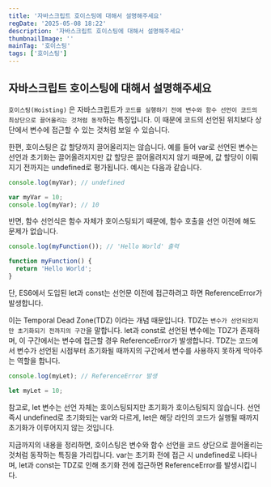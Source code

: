 ```yaml
---
title: '자바스크립트 호이스팅에 대해서 설명해주세요'
regDate: '2025-05-08 18:22'
description: '자바스크립트 호이스팅에 대해서 설명해주세요'
thumbnailImage: ''
mainTag: '호이스팅'
tags: ['호이스팅']
---
```


## 자바스크립트 호이스팅에 대해서 설명해주세요

`호이스팅(Hoisting)` 은 자바스크립트가 `코드를 실행하기 전에 변수와 함수 선언이 코드의 최상단으로 끌어올리는 것처럼 동작`하는 특징입니다. 이 때문에 코드의 선언된 위치보다 상단에서 변수에 접근할 수 있는 것처럼 보일 수 있습니다.

한편, 호이스팅은 값 할당까지 끌어올리지는 않습니다. 예를 들어 var로 선언된 변수는 선언과 초기화는 끌어올려지지만 값 할당은 끌어올려지지 않기 때문에, 값 할당이 이뤄지기 전까지는 undefined로 평가됩니다. 예시는 다음과 같습니다.

```js
console.log(myVar); // undefined

var myVar = 10;
console.log(myVar); // 10
```

반면, 함수 선언식은 함수 자체가 호이스팅되기 때문에, 함수 호출을 선언 이전에 해도 문제가 없습니다.

```js
console.log(myFunction()); // 'Hello World' 출력

function myFunction() {
  return 'Hello World';
}
```

단, ES6에서 도입된 let과 const는 선언문 이전에 접근하려고 하면 ReferenceError가 발생합니다.

이는 Temporal Dead Zone(TDZ) 이라는 개념 때문입니다. TDZ는 `변수가 선언되었지만 초기화되기 전까지의 구간`을 말합니다. let과 const로 선언된 변수에는 TDZ가 존재하며, 이 구간에서는 변수에 접근할 경우 ReferenceError가 발생합니다. TDZ는 코드에서 변수가 선언된 시점부터 초기화될 때까지의 구간에서 변수를 사용하지 못하게 막아주는 역할을 합니다.

```js
console.log(myLet); // ReferenceError 발생

let myLet = 10;
```

참고로, let 변수는 선언 자체는 호이스팅되지만 초기화가 호이스팅되지 않습니다. 선언 즉시 undefined로 초기화되는 var와 다르게, let은 해당 라인의 코드가 실행될 때까지 초기화가 이루어지지 않는 것입니다.

지금까지의 내용을 정리하면, 호이스팅은 변수와 함수 선언을 코드 상단으로 끌어올리는 것처럼 동작하는 특징을 가리킵니다. var는 초기화 전에 접근 시 undefined로 나타나며, let과 const는 TDZ로 인해 초기화 전에 접근하면 ReferenceError를 발생시킵니다.